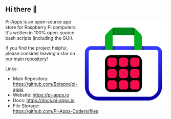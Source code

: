 ## Hi there 👋

<img src="https://github.com/Botspot/pi-apps/blob/master/icons/logo-simple.png?raw=true" align="right" height="270px"/>

Pi-Apps is an open-source app store for Raspberry Pi computers. It's written in 100% open-source bash scripts (including the GUI).

If you find the project helpful, please consider leaving a star on our [main repository](https://github.com/Botspot/pi-apps/)!

Links:
- Main Repository: https://github.com/Botspot/pi-apps
- Website: https://pi-apps.io
- Docs: https://docs.pi-apps.io
- File Storage: https://github.com/Pi-Apps-Coders/files
